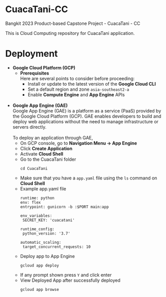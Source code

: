 # CuacaTani-CC
Bangkit 2023 Product-based Capstone Project - CuacaTani - CC

This is Cloud Computing repository for CuacaTani application.

# Deployment
* **Google Cloud Platform (GCP)**
  * **Prerequisites** 
    <br>
    Here are several points to consider before proceeding:
    * Install or update to the latest version of the **Google Cloud CLI**
    * Set a default region and zone `asia-southeast2-a`
    * Enable **Compute Engine** and **App Engine** APIs 
      <br><br>
* **Google App Engine (GAE)**
    <br>
    Google App Engine (GAE) is a platform as a service (PaaS) provided by the Google Cloud Platform (GCP). GAE enables developers to build and deploy web applications without the need to manage infrastructure or servers directly.
    <br><br>
    To deploy an application through GAE,
    * On GCP console, go to **Navigation Menu -> App Engine**
    * Click **Create Application**
    * Activate **Cloud Shell**
    * Go to the CuacaTani folder
      ````
      cd CuacaTani
      ````
    * Make sure that you have a `app.yaml` file using the `ls` command on **Cloud Shell**
    * Example app.yaml file
      ````
      runtime: python
      env: flex
      entrypoint: gunicorn -b :$PORT main:app

      env_variables:
       SECRET_KEY: 'cuacatani'

      runtime_config:
       python_version: '3.7'

      automatic_scaling:
       target_concurrent_requests: 10

      ````
     * Deploy app to App Engine
       ```
       gcloud app deploy
       ```
     * If any prompt shown press `Y` and click enter
     * View Deployed App after successfully deployed
       ```
       gcloud app browse
       ```
